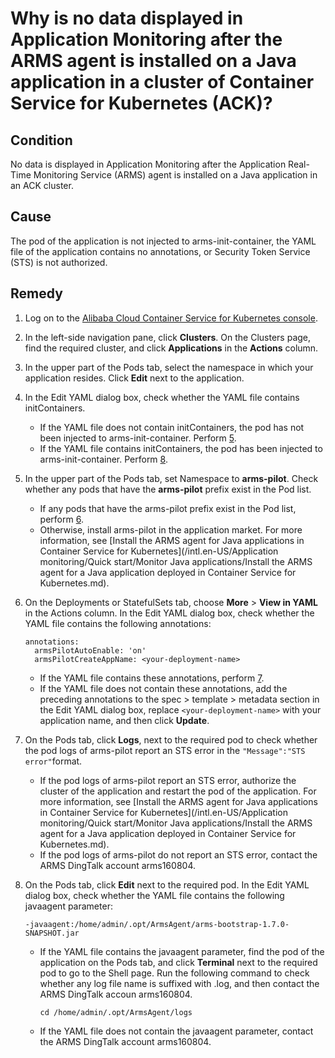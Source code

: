 # Why is no data displayed in Application Monitoring after the ARMS agent is installed on a Java application in a cluster of Container Service for Kubernetes \(ACK\)?

## Condition

No data is displayed in Application Monitoring after the Application Real-Time Monitoring Service \(ARMS\) agent is installed on a Java application in an ACK cluster.

## Cause

The pod of the application is not injected to arms-init-container, the YAML file of the application contains no annotations, or Security Token Service \(STS\) is not authorized.

## Remedy

1.  Log on to the [Alibaba Cloud Container Service for Kubernetes console](https://cs.console.aliyun.com/#/k8s/overview).

2.  In the left-side navigation pane, click **Clusters**. On the Clusters page, find the required cluster, and click **Applications** in the **Actions** column.

3.  In the upper part of the Pods tab, select the namespace in which your application resides. Click **Edit** next to the application.

4.  In the Edit YAML dialog box, check whether the YAML file contains initContainers.

    -   If the YAML file does not contain initContainers, the pod has not been injected to arms-init-container. Perform [5](#step_tph_c0c_gi0).
    -   If the YAML file contains initContainers, the pod has been injected to arms-init-container. Perform [8](#step_j7i_e2c_v3r).
5.  In the upper part of the Pods tab, set Namespace to **arms-pilot**. Check whether any pods that have the **arms-pilot** prefix exist in the Pod list.

    -   If any pods that have the arms-pilot prefix exist in the Pod list, perform [6](#step_5rl_wvs_v3k).
    -   Otherwise, install arms-pilot in the application market. For more information, see [Install the ARMS agent for Java applications in Container Service for Kubernetes](/intl.en-US/Application monitoring/Quick start/Monitor Java applications/Install the ARMS agent for a Java application deployed in Container Service for Kubernetes.md).
6.  On the Deployments or StatefulSets tab, choose **More** \> **View in YAML** in the Actions column. In the Edit YAML dialog box, check whether the YAML file contains the following annotations:

    ```
    annotations:
      armsPilotAutoEnable: 'on'
      armsPilotCreateAppName: <your-deployment-name>                  
    ```

    -   If the YAML file contains these annotations, perform [7](#step_6iy_617_3e6).
    -   If the YAML file does not contain these annotations, add the preceding annotations to the spec \> template \> metadata section in the Edit YAML dialog box, replace `<your-deployment-name>` with your application name, and then click **Update**.
7.  On the Pods tab, click **Logs**, next to the required pod to check whether the pod logs of arms-pilot report an STS error in the `"Message":"STS error"`format.

    -   If the pod logs of arms-pilot report an STS error, authorize the cluster of the application and restart the pod of the application. For more information, see [Install the ARMS agent for Java applications in Container Service for Kubernetes](/intl.en-US/Application monitoring/Quick start/Monitor Java applications/Install the ARMS agent for a Java application deployed in Container Service for Kubernetes.md).
    -   If the pod logs of arms-pilot do not report an STS error, contact the ARMS DingTalk account arms160804.
8.  On the Pods tab, click **Edit** next to the required pod. In the Edit YAML dialog box, check whether the YAML file contains the following javaagent parameter:

    ```
    -javaagent:/home/admin/.opt/ArmsAgent/arms-bootstrap-1.7.0-SNAPSHOT.jar
    ```

    -   If the YAML file contains the javaagent parameter, find the pod of the application on the Pods tab, and click **Terminal** next to the required pod to go to the Shell page. Run the following command to check whether any log file name is suffixed with .log, and then contact the ARMS DingTalk accoun arms160804.

        ```
        cd /home/admin/.opt/ArmsAgent/logs
        ```

    -   If the YAML file does not contain the javaagent parameter, contact the ARMS DingTalk account arms160804.

